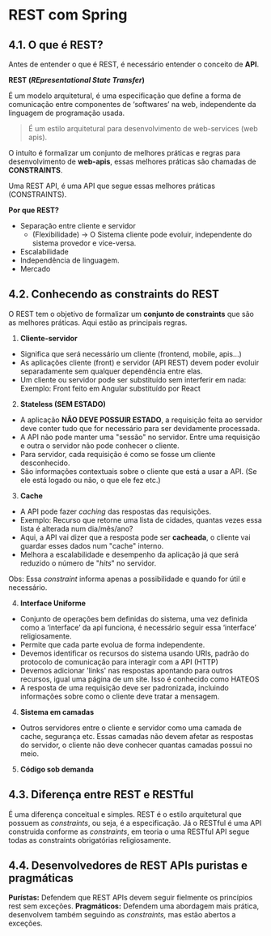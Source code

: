 # REST com Spring

## 4.1. O que é REST? 

Antes de entender o que é REST, é necessário entender o conceito de **API**.

**REST (_REpresentational State Transfer_)**

É um modelo arquitetural, é uma especificação que define a forma de comunicação entre componentes de ‘softwares’ na web,
independente da linguagem de programação usada.

> É um estilo arquitetural para desenvolvimento de web-services (web apis).

O intuíto é formalizar um conjunto de melhores práticas e regras para desenvolvimento de **web-apis**, essas melhores 
práticas são chamadas de **CONSTRAINTS**. 

Uma REST API, é uma API que segue essas melhores práticas (CONSTRAINTS).

**Por que REST?**

- Separação entre cliente e servidor 
  - (Flexibilidade) -> O Sistema cliente pode evoluir, independente do sistema provedor e vice-versa.
- Escalabilidade
- Independência de linguagem.
- Mercado

## 4.2. Conhecendo as constraints do REST 

O REST tem o objetivo de formalizar um **conjunto de constraints** que são as melhores práticas. 
Aqui estão as principais regras.

1. **Cliente-servidor**

- Significa que será necessário um cliente (frontend, mobile, apis...)
- As aplicações cliente (front) e servidor (API REST) devem poder evoluir separadamente sem qualquer dependência entre 
elas.
- Um cliente ou servidor pode ser substituído sem interferir em nada: Exemplo: Front feito em Angular substituído por React

2. **Stateless (SEM ESTADO)**

- A aplicação **NÃO DEVE POSSUIR ESTADO**, a requisição feita ao servidor deve conter tudo que for necessário para ser 
  devidamente processada. 
- A API não pode manter uma "sessão" no servidor. Entre uma requisição e outra o servidor não pode conhecer o cliente.
- Para servidor, cada requisição é como se fosse um cliente desconhecido.
- São informações contextuais sobre o cliente que está a usar a API. (Se ele está logado ou não, o que ele fez etc.)

3. **Cache**

- A API pode fazer _caching_ das respostas das requisições. 
- Exemplo: Recurso que retorne uma lista de cidades, quantas vezes essa lista é alterada num dia/mês/ano? 
- Aqui, a API vai dizer que a resposta pode ser **cacheada**, o cliente vai guardar esses dados num "cache" interno. 
- Melhora a escalabilidade e desempenho da aplicação já que será reduzido o número de "_hits_" no servidor.

Obs: Essa _constraint_ informa apenas a possibilidade e quando for útil e necessário. 

4. **Interface Uniforme**

- Conjunto de operações bem definidas do sistema, uma vez definida como a ‘interface’ da api funciona, é necessário seguir 
essa ‘interface’ religiosamente.
- Permite que cada parte evolua de forma independente. 
- Devemos identificar os recursos do sistema usando URIs, padrão do protocolo de comunicação para interagir com a API (HTTP)
- Devemos adicionar 'links' nas respostas apontando para outros recursos, igual uma página de um site. Isso é conhecido como HATEOS
- A resposta de uma requisição deve ser padronizada, incluindo informações sobre como o cliente deve tratar a mensagem.

4. **Sistema em camadas**

- Outros servidores entre o cliente e servidor como uma camada de cache, segurança etc. Essas camadas não devem
afetar as respostas do servidor, o cliente não deve conhecer quantas camadas possui no meio. 

5. **Código sob demanda**

## 4.3. Diferença entre REST e RESTful

É uma diferença conceitual e simples. REST é o estilo arquitetural que possuem as _constraints_, ou seja, é a especificação.
Já o RESTful é uma API construida conforme as _constraints_, em teoria o uma RESTful API segue todas as constraints obrigatórias
religiosamente.


## 4.4. Desenvolvedores de REST APIs puristas e pragmáticas

**Purístas:** Defendem que REST APIs devem seguir fielmente os princípios rest sem exceções.
**Pragmáticos:** Defendem uma abordagem mais prática, desenvolvem também seguindo as _constraints,_ mas estão abertos a exceções.



